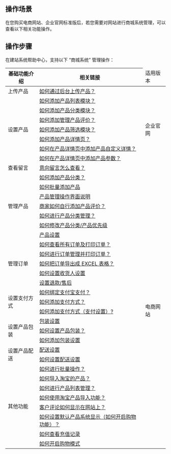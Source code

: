 ## 操作场景
在您购买电商网站、企业官网标准版后，若您需要对网站进行商城系统管理，可以查看以下相关功能操作。

## 操作步骤
在建站系统帮助中心，支持以下 “商城系统” 管理操作：

<table>
<thead>
<tr>
<th>基础功能介绍</th>
<th>相关链接</th>
<td>适用版本</td>
</tr>
</thead>
<tbody><tr>
<td rowspan="1">上传产品</td>
<td><a href="https://admin.site.my-qcloud.com/xi/help?id=1299">如何通过后台上传产品？</a></td>
<td rowspan="9">企业官网</td>
</tr>
<tr>
<td rowspan="7">设置产品</td>
<td><a href="https://admin.site.my-qcloud.com/xi/help?id=1555">如何添加产品列表模块？</a></td>
</tr>
<tr>
<td><a href="https://admin.site.my-qcloud.com/xi/help?id=1270">如何添加产品分类模块？</a></td>
</tr>
<tr>
<td><a href="https://admin.site.my-qcloud.com/xi/help?id=1363">如何添加管理产品评价？</a></td>
</tr>
<tr>
<td><a href="https://admin.site.my-qcloud.com/xi/help?id=1303">如何添加产品筛选模块？</a></td>
</tr>
<tr>
<td><a href="https://admin.site.my-qcloud.com/xi/help?id=1556">如何添加产品详情页？</a></td>
</tr>
<tr>
<td><a href="https://admin.site.my-qcloud.com/xi/help?id=1316">如何在产品详情页中添加产品自定义详情？</a></td>
</tr>
<tr>
<td><a href="https://admin.site.my-qcloud.com/xi/help?id=1297">如何在产品详情页中添加产品参数？</a></td>
</tr>
<tr>
<td rowspan="1">查看留言</td>
<td><a href="https://admin.site.my-qcloud.com/xi/help?id=1233">意向留言怎么查看？</a></td>
</tr>
<tr>
<td rowspan="7">管理产品</td>
<td><a href="https://admin.site.my-qcloud.com/xi/help?id=925">如何添加产品分类？</a></td>
<td rowspan="28">电商网站</td>
</tr>
<tr>
<td><a href="https://admin.site.my-qcloud.com/xi/help?id=923">如何批量添加产品</a></td>
</tr>
<tr>
<td><a href="https://admin.site.my-qcloud.com/xi/help?id=924">产品管理操作界面说明</a></td>
</tr>
<tr>
<td><a href="https://admin.site.my-qcloud.com/xi/help?id=1373">商家如何自行添加产品评价？</a></td>
</tr>
<tr>
<td><a href="https://admin.site.my-qcloud.com/xi/help?id=1231">如何进行产品分类管理？</a></td>
</tr>
<tr>
<td><a href="https://admin.site.my-qcloud.com/xi/help?id=926">如何修改产品分类/产品优先级</a></td>
</tr>
<tr>
<td><a href="https://admin.site.my-qcloud.com/xi/help?id=1236">产品设置</a></td>
</tr>
<tr>
<td rowspan="5">管理订单</td>
<td><a href="https://admin.site.my-qcloud.com/xi/help?id=642">如何查看所有订单及打印订单？</a></td>
</tr>
<tr>
<td><a href="https://admin.site.my-qcloud.com/xi/help?id=1185">如何进行订单管理并打印订单？</a></td>
</tr>
<tr>
<td><a href="https://admin.site.my-qcloud.com/xi/help?id=1033">如何把订单导出成 EXCEL 表格？</a></td>
</tr>
<tr>
<td><a href="https://admin.site.my-qcloud.com/xi/help?id=938">如何设置收货人设置</a></td>
</tr>
<tr>
<td><a href="https://admin.site.my-qcloud.com/xi/help?id=1527">设置退款/售后</a></td>
</tr>
<tr>
<td rowspan="3">设置支付方式</td>
<td><a href="https://admin.site.my-qcloud.com/xi/help?id=1308">如何绑定支付宝支付？</a></td>
</tr>
<tr>
<td><a href="https://admin.site.my-qcloud.com/xi/help?id=1234">如何添加支付方式？</a></td>
</tr>
<tr>
<td><a href="https://admin.site.my-qcloud.com/xi/help?id=932">如何添加支付方式（支付设置）?</a></td>
</tr>
<tr>
<td rowspan="3">设置产品包装</td>
<td><a href="https://admin.site.my-qcloud.com/xi/help?id=1238">包装设置</a></td>
</tr>
<tr>
<td><a href="https://admin.site.my-qcloud.com/xi/help?id=1095">如何设置产品包装？</a></td>
</tr>
<tr>
<td><a href="https://admin.site.my-qcloud.com/xi/help?id=942">如何添加包装设置</a></td>
</tr>
<tr>
<td rowspan="2">设置产品配送</td>
<td><a href="https://admin.site.my-qcloud.com/xi/help?id=1237">配送设置</a></td>
</tr>
<tr>
<td><a href="https://admin.site.my-qcloud.com/xi/help?id=940">如何设置配送设置</a></td>
</tr>

<tr>
<td rowspan="8">其他功能</td>
<td><a href="https://admin.site.my-qcloud.com/xi/help?id=1235">如何进行批量操作？</a></td>
</tr>

<tr>
<td><a href="https://admin.site.my-qcloud.com/xi/help?id=1232">如何导入淘宝的产品？</a></td>
</tr>

<tr>
<td><a href="https://admin.site.my-qcloud.com/xi/help?id=1230">如何进行产品列表管理？</a></td>
</tr>
<tr>
<td><a href="https://admin.site.my-qcloud.com/xi/help?id=1098">如何使用淘宝产品导入功能？</a></td>
</tr>


<tr>
<td><a href="https://admin.site.my-qcloud.com/xi/help?id=1032">客户评论如何显示在网站上？</a></td>
</tr>
<tr>
<td><a href="https://admin.site.my-qcloud.com/xi/help?id=1030">如何设置默认产品系统显示（如何开启购物功能）？</a></td>
</tr>
<tr>
<td><a href="https://admin.site.my-qcloud.com/xi/help?id=959">如何查看充值记录</a></td>
</tr>
<tr>
<td><a href="https://admin.site.my-qcloud.com/xi/help?id=931">如何开启购物模式</a></td>
</tr>


</tbody></table>
